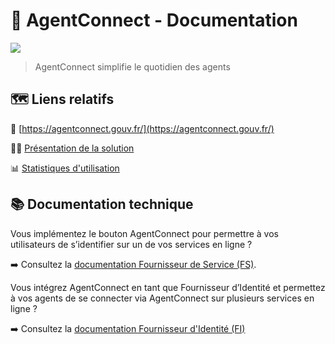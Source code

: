 # 🔑 AgentConnect - Documentation

![](https://storage.gra.cloud.ovh.net/v1/AUTH_0f20d409cb2a4c9786c769e2edec0e06/padnumerique/uploads/95821394-4807-4f90-acc0-2a036a303850.png)


> AgentConnect simplifie le quotidien des agents

## 🗺️ Liens relatifs


🧭 [https://agentconnect.gouv.fr/](https://agentconnect.gouv.fr/)

🧑‍🏫 [Présentation de la solution](https://pad.numerique.gouv.fr/p/4finbsfnw#/)

📊 [Statistiques d'utilisation](https://agentconnect.gouv.fr/stats)


## 📚 Documentation technique

Vous implémentez le bouton AgentConnect pour permettre à vos utilisateurs de s’identifier sur un de vos services en ligne ?

➡️ Consultez la [documentation Fournisseur de Service (FS)](doc_fs.md).

Vous intégrez AgentConnect en tant que Fournisseur d’Identité et permettez à vos agents de se connecter via AgentConnect sur plusieurs services en ligne ?

➡️ Consultez la [documentation Fournisseur d'Identité (FI)](doc_fi.md)

